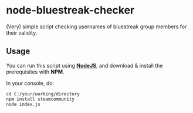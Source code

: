 # node-bluestreak-checker

(Very) simple script checking usernames of bluestreak group members for their validity.

## Usage

You can run this script using [__NodeJS__](https://nodejs.org/en/), and download & install the prerequisites with __NPM__.

In your console, do:
```
cd C:/your/working/directory
npm install steamcommunity
node index.js
```
